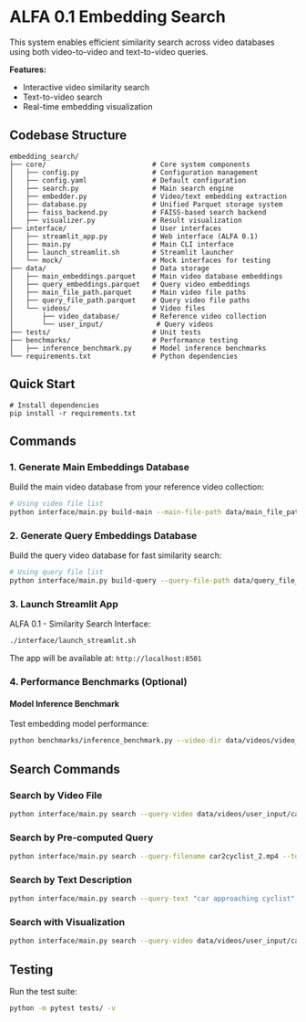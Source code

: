 # ALFA 0.1 Embedding Search

This system enables efficient similarity search across video databases using both video-to-video and text-to-video queries.

**Features:**
- Interactive video similarity search
- Text-to-video search
- Real-time embedding visualization

## Codebase Structure

```
embedding_search/
├── core/                          # Core system components
│   ├── config.py                  # Configuration management
│   ├── config.yaml                # Default configuration
│   ├── search.py                  # Main search engine
│   ├── embedder.py                # Video/text embedding extraction
│   ├── database.py                # Unified Parquet storage system
│   ├── faiss_backend.py           # FAISS-based search backend
│   ├── visualizer.py              # Result visualization
├── interface/                     # User interfaces
│   ├── streamlit_app.py           # Web interface (ALFA 0.1)
│   ├── main.py                    # Main CLI interface
│   ├── launch_streamlit.sh        # Streamlit launcher
│   └── mock/                      # Mock interfaces for testing
├── data/                          # Data storage
│   ├── main_embeddings.parquet    # Main video database embeddings
│   ├── query_embeddings.parquet   # Query video embeddings
│   ├── main_file_path.parquet     # Main video file paths
│   ├── query_file_path.parquet    # Query video file paths
│   └── videos/                    # Video files
│       ├── video_database/        # Reference video collection
│       └── user_input/             # Query videos
├── tests/                         # Unit tests
├── benchmarks/                    # Performance testing
│   ├── inference_benchmark.py     # Model inference benchmarks
└── requirements.txt               # Python dependencies
```

## Quick Start
```
# Install dependencies
pip install -r requirements.txt
```

## Commands
### 1. Generate Main Embeddings Database
Build the main video database from your reference video collection:

```bash
# Using video file list
python interface/main.py build-main --main-file-path data/main_file_path.parquet
```
### 2. Generate Query Embeddings Database
Build the query video database for fast similarity search:

```bash
# Using query file list
python interface/main.py build-query --query-file-path data/query_file_path.parquet
```

### 3. Launch Streamlit App
ALFA 0.1 -  Similarity Search Interface:

```bash
./interface/launch_streamlit.sh
```

The app will be available at: `http://localhost:8501`

### 4. Performance Benchmarks (Optional)

#### Model Inference Benchmark
Test embedding model performance:

```bash
python benchmarks/inference_benchmark.py --video-dir data/videos/video_database/ --max-videos 5
```

## Search Commands

### Search by Video File
```bash
python interface/main.py search --query-video data/videos/user_input/car2cyclist_2.mp4 --top-k 5
```

### Search by Pre-computed Query
```bash
python interface/main.py search --query-filename car2cyclist_2.mp4 --top-k 5
```

### Search by Text Description
```bash
python interface/main.py search --query-text "car approaching cyclist" --top-k 5
```

### Search with Visualization
```bash
python interface/main.py search --query-video data/videos/user_input/car2cyclist_2.mp4 --visualize
```

## Testing

Run the test suite:
```bash
python -m pytest tests/ -v
```
